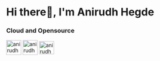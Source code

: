 <!--### [Connect with me 💬](https://anirudh-hegde.github.io/ani.portfolio/)!-->
<h1>Hi there👋, I'm Anirudh Hegde</h1>
<h3>Cloud and Opensource</h3>

<!--- <img src="https://komarev.com/ghpvc/?username=anirudh-hegde&label=Profile%20views&color=0e75b6&style=flat" alt="anirudh-hegde" /> </p>-->



<!--- 🌱 I’m currently learning **Kubernetes, Docker Swarm, GCP**!-->

<!--- 📫 How to reach me **hegdeanirudh2003@gmail.com**-->


<p align="left">
    <a href="hegdeanirudh2003@gmail.com" target="blank"><img align="center" src="https://img.icons8.com/?size=100&id=P7UIlhbpWzZm&format=png&color=000000" 
alt="anirudh91017141" height="40" width="40" /></a>
    <a href="https://twitter.com/anirudh91017141" target="blank"><img align="center" src="https://raw.githubusercontent.com/rahuldkjain/github-profile-readme-generator/master/src/images/icons/Social/twitter.svg" alt="anirudh91017141" height="40" width="40" /></a>
    <a href="https://linkedin.com/in/anirudhhegde" target="blank"><img align="center" src="https://raw.githubusercontent.com/rahuldkjain/github-profile-readme-generator/master/src/images/icons/Social/linked-in-alt.svg" alt="anirudhhegde" height="35" width="40" /></a>
</p>

<!--<h3 align="left">Languages and Tools:</h3>
<p align="left"> <a href="https://www.docker.com/" target="_blank" rel="noreferrer"> <img src="https://raw.githubusercontent.com/devicons/devicon/master/icons/docker/docker-original-wordmark.svg" alt="docker" width="40" height="40"/> </a> <a href="https://aws.com" target="_blank" rel="noreferrer"> <img src="https://www.vectorlogo.zone/logos/amazon_aws/amazon_aws-ar21.svg" alt="aws" width="40" height="40"/> </a> <a href="https://git-scm.com/" target="_blank" rel="noreferrer"> <img src="https://www.vectorlogo.zone/logos/git-scm/git-scm-icon.svg" alt="git" width="40" height="40"/> </a> <a href="https://www.w3.org/html/" target="_blank" rel="noreferrer"> <img src="https://raw.githubusercontent.com/devicons/devicon/master/icons/html5/html5-original-wordmark.svg" alt="html5" width="40" height="40"/> </a> <a href="https://www.jenkins.io" target="_blank" rel="noreferrer"> <img src="https://www.vectorlogo.zone/logos/jenkins/jenkins-icon.svg" alt="jenkins" width="40" height="40"/> </a> <a href="https://www.linux.org/" target="_blank" rel="noreferrer"> <img src="https://raw.githubusercontent.com/devicons/devicon/master/icons/linux/linux-original.svg" alt="linux" width="40" height="40"/> </a> <a href="https://www.mongodb.com/" target="_blank" rel="noreferrer"> <img src="https://raw.githubusercontent.com/devicons/devicon/master/icons/mongodb/mongodb-original-wordmark.svg" alt="mongodb" width="40" height="40"/> </a> <a href="https://pandas.pydata.org/" target="_blank" rel="noreferrer"> <img src="https://raw.githubusercontent.com/devicons/devicon/2ae2a900d2f041da66e950e4d48052658d850630/icons/pandas/pandas-original.svg" alt="pandas" width="40" height="40"/> </a> <a href="https://www.python.org" target="_blank" rel="noreferrer"> <img src="https://raw.githubusercontent.com/devicons/devicon/master/icons/python/python-original.svg" alt="python" width="40" height="40"/> </a> </p>-->

<!--<p><img align="left" src="https://github-readme-stats.vercel.app/api/top-langs?username=anirudh-hegde&show_icons=true&locale=en&layout=compact" alt="anirudh-hegde" /></p>

<p>&nbsp;<img align="center" src="https://github-readme-stats.vercel.app/api?username=anirudh-hegde&show_icons=true&locale=en" alt="anirudh-hegde" /></p>

<p><img align="center" src="https://github-readme-streak-stats.herokuapp.com/?user=anirudh-hegde&" alt="anirudh-hegde" /></p>-->

